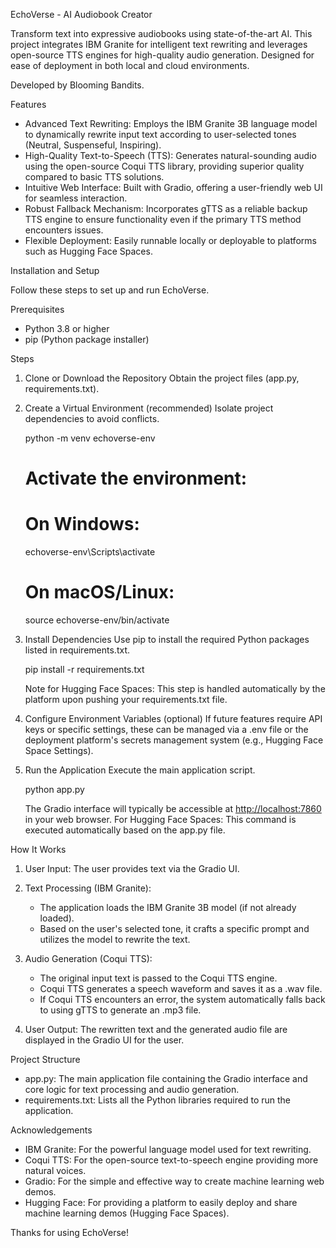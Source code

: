 
EchoVerse - AI Audiobook Creator

Transform text into expressive audiobooks using state-of-the-art AI. This project integrates IBM Granite for intelligent text rewriting and leverages open-source TTS engines for high-quality audio generation. Designed for ease of deployment in both local and cloud environments.

Developed by Blooming Bandits.

Features

* Advanced Text Rewriting: Employs the IBM Granite 3B language model to dynamically rewrite input text according to user-selected tones (Neutral, Suspenseful, Inspiring).
* High-Quality Text-to-Speech (TTS): Generates natural-sounding audio using the open-source Coqui TTS library, providing superior quality compared to basic TTS solutions.
* Intuitive Web Interface: Built with Gradio, offering a user-friendly web UI for seamless interaction.
* Robust Fallback Mechanism: Incorporates gTTS as a reliable backup TTS engine to ensure functionality even if the primary TTS method encounters issues.
* Flexible Deployment: Easily runnable locally or deployable to platforms such as Hugging Face Spaces.

Installation and Setup

Follow these steps to set up and run EchoVerse.

Prerequisites

* Python 3.8 or higher
* pip (Python package installer)

Steps

1. Clone or Download the Repository
   Obtain the project files (app.py, requirements.txt).

2. Create a Virtual Environment (recommended)
   Isolate project dependencies to avoid conflicts.

   python -m venv echoverse-env

   # Activate the environment:

   # On Windows:

   echoverse-env\Scripts\activate

   # On macOS/Linux:

   source echoverse-env/bin/activate

3. Install Dependencies
   Use pip to install the required Python packages listed in requirements.txt.

   pip install -r requirements.txt

   Note for Hugging Face Spaces: This step is handled automatically by the platform upon pushing your requirements.txt file.

4. Configure Environment Variables (optional)
   If future features require API keys or specific settings, these can be managed via a .env file or the deployment platform's secrets management system (e.g., Hugging Face Space Settings).

5. Run the Application
   Execute the main application script.

   python app.py

   The Gradio interface will typically be accessible at [http://localhost:7860](http://localhost:7860) in your web browser.
   For Hugging Face Spaces: This command is executed automatically based on the app.py file.

How It Works

1. User Input: The user provides text via the Gradio UI.
2. Text Processing (IBM Granite):

   * The application loads the IBM Granite 3B model (if not already loaded).
   * Based on the user's selected tone, it crafts a specific prompt and utilizes the model to rewrite the text.
3. Audio Generation (Coqui TTS):

   * The original input text is passed to the Coqui TTS engine.
   * Coqui TTS generates a speech waveform and saves it as a .wav file.
   * If Coqui TTS encounters an error, the system automatically falls back to using gTTS to generate an .mp3 file.
4. User Output: The rewritten text and the generated audio file are displayed in the Gradio UI for the user.

Project Structure

* app.py: The main application file containing the Gradio interface and core logic for text processing and audio generation.
* requirements.txt: Lists all the Python libraries required to run the application.

Acknowledgements

* IBM Granite: For the powerful language model used for text rewriting.
* Coqui TTS: For the open-source text-to-speech engine providing more natural voices.
* Gradio: For the simple and effective way to create machine learning web demos.
* Hugging Face: For providing a platform to easily deploy and share machine learning demos (Hugging Face Spaces).

Thanks for using EchoVerse!
